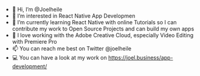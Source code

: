 - 👋 Hi, I’m @Joelheile
- 👀 I’m interested in React Native App Developmen
- 🌱 I’m currently learning React Native with online Tutorials so I can contribute my work to Open Source Projects and can build my own apps
- 💙 I love working with the Adobe Creative Cloud, especially Video Editing with Premiere Pro
- 📫 You can reach me best on Twitter @joelheile
- 💻 You can have a look at my work on https://joel.business/app-development/

<!---
Joelheile/Joelheile is a ✨ special ✨ repository because its `README.md` (this file) appears on your GitHub profile.
You can click the Preview link to take a look at your changes.
--->
